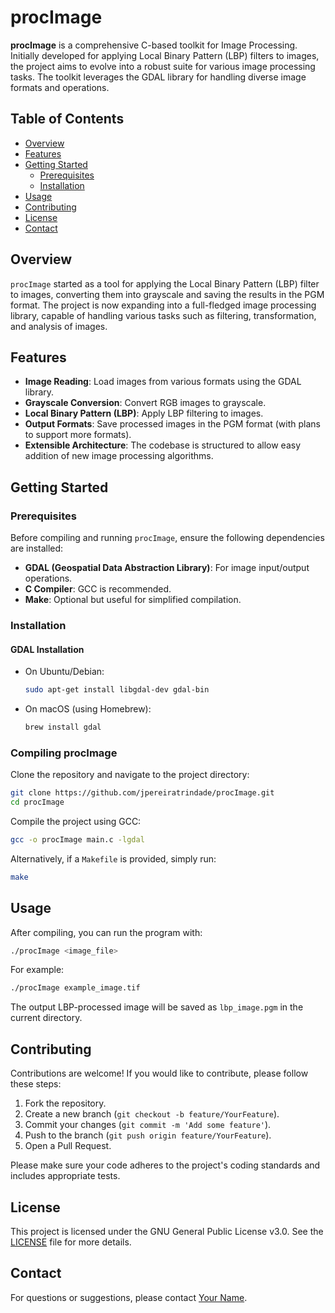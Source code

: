 
# procImage

**procImage** is a comprehensive C-based toolkit for Image Processing. Initially developed for applying Local Binary Pattern (LBP) filters to images, the project aims to evolve into a robust suite for various image processing tasks. The toolkit leverages the GDAL library for handling diverse image formats and operations.

## Table of Contents

- [Overview](#overview)
- [Features](#features)
- [Getting Started](#getting-started)
  - [Prerequisites](#prerequisites)
  - [Installation](#installation)
- [Usage](#usage)
- [Contributing](#contributing)
- [License](#license)
- [Contact](#contact)

## Overview

`procImage` started as a tool for applying the Local Binary Pattern (LBP) filter to images, converting them into grayscale and saving the results in the PGM format. The project is now expanding into a full-fledged image processing library, capable of handling various tasks such as filtering, transformation, and analysis of images.

## Features

- **Image Reading**: Load images from various formats using the GDAL library.
- **Grayscale Conversion**: Convert RGB images to grayscale.
- **Local Binary Pattern (LBP)**: Apply LBP filtering to images.
- **Output Formats**: Save processed images in the PGM format (with plans to support more formats).
- **Extensible Architecture**: The codebase is structured to allow easy addition of new image processing algorithms.

## Getting Started

### Prerequisites

Before compiling and running `procImage`, ensure the following dependencies are installed:

- **GDAL (Geospatial Data Abstraction Library)**: For image input/output operations.
- **C Compiler**: GCC is recommended.
- **Make**: Optional but useful for simplified compilation.

### Installation

#### GDAL Installation

- On Ubuntu/Debian:
  ```bash
  sudo apt-get install libgdal-dev gdal-bin
  ```

- On macOS (using Homebrew):
  ```bash
  brew install gdal
  ```

### Compiling procImage

Clone the repository and navigate to the project directory:

```bash
git clone https://github.com/jpereiratrindade/procImage.git
cd procImage
```

Compile the project using GCC:

```bash
gcc -o procImage main.c -lgdal
```

Alternatively, if a `Makefile` is provided, simply run:

```bash
make
```

## Usage

After compiling, you can run the program with:

```bash
./procImage <image_file>
```

For example:

```bash
./procImage example_image.tif
```

The output LBP-processed image will be saved as `lbp_image.pgm` in the current directory.

## Contributing

Contributions are welcome! If you would like to contribute, please follow these steps:

1. Fork the repository.
2. Create a new branch (`git checkout -b feature/YourFeature`).
3. Commit your changes (`git commit -m 'Add some feature'`).
4. Push to the branch (`git push origin feature/YourFeature`).
5. Open a Pull Request.

Please make sure your code adheres to the project's coding standards and includes appropriate tests.

## License

This project is licensed under the GNU General Public License v3.0. See the [LICENSE](LICENSE) file for more details.

## Contact

For questions or suggestions, please contact [Your Name](mailto:your.email@example.com).

